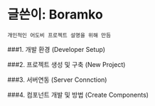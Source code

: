 # 글쓴이: __Boramko__

`개인적인 어도비 프로젝트 설명을 위해 만듬 `

###1. 개발 환경 (Developer Setup)

###2. 프로젝트 생성 및 구축 (New Project) 

###3. 서버연동 (Server Connction)

###4. 컴포넌트 개발 및 방법 (Create Components) 
